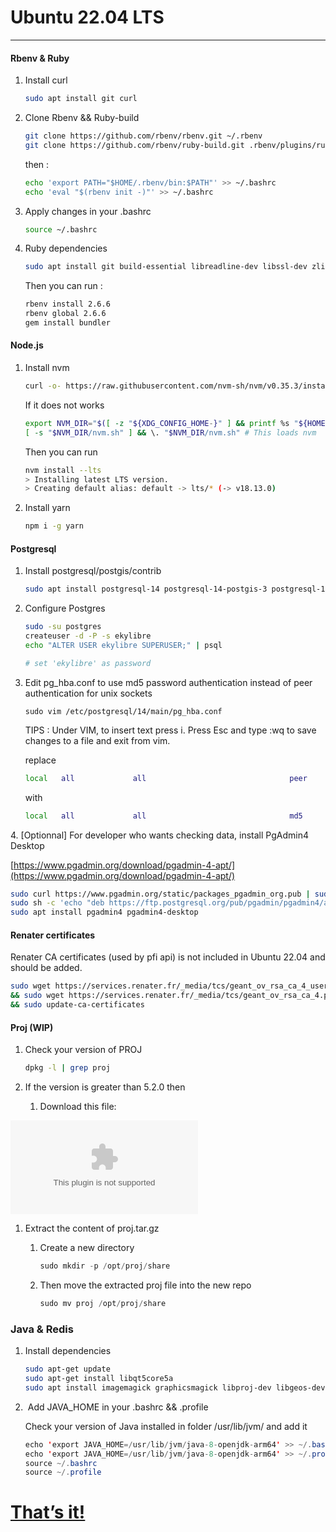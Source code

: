 # Ubuntu 22.04 LTS

* * *

#### Rbenv & Ruby

1.  Install curl

    ```bash
    sudo apt install git curl
    ```

2.  Clone Rbenv && Ruby-build

    ```bash
    git clone https://github.com/rbenv/rbenv.git ~/.rbenv
    git clone https://github.com/rbenv/ruby-build.git .rbenv/plugins/ruby-build
    ```


    then :

    ```bash
    echo 'export PATH="$HOME/.rbenv/bin:$PATH"' >> ~/.bashrc
    echo 'eval "$(rbenv init -)"' >> ~/.bashrc
    ```

3.  Apply changes in your .bashrc

    ```bash
    source ~/.bashrc
    ```

4.  Ruby dependencies

    ```bash
    sudo apt install git build-essential libreadline-dev libssl-dev zlib1g-dev redis-server
    ```


    Then you can run :

    ```bash
    rbenv install 2.6.6
    rbenv global 2.6.6
    gem install bundler

    ```


#### Node.js

1.  Install nvm

    ```bash
    curl -o- https://raw.githubusercontent.com/nvm-sh/nvm/v0.35.3/install.sh | bash
    ```


    If it does not works

    ```bash
    export NVM_DIR="$([ -z "${XDG_CONFIG_HOME-}" ] && printf %s "${HOME}/.nvm" || printf %s "${XDG_CONFIG_HOME}/nvm")"
    [ -s "$NVM_DIR/nvm.sh" ] && \. "$NVM_DIR/nvm.sh" # This loads nvm

    ```

    Then you can run

    ```bash
    nvm install --lts
    > Installing latest LTS version.
    > Creating default alias: default -> lts/* (-> v18.13.0)
    ```

2.  Install yarn

    ```bash
    npm i -g yarn
    ```


#### Postgresql

1.  Install postgresql/postgis/contrib

    ```bash
    sudo apt install postgresql-14 postgresql-14-postgis-3 postgresql-14-postgis-3-scripts
    ```

2.  Configure Postgres

    ```bash
    sudo -su postgres
    createuser -d -P -s ekylibre
    echo "ALTER USER ekylibre SUPERUSER;" | psql

    # set 'ekylibre' as password

    ```

3.  Edit pg\_hba.conf to use md5 password authentication instead of peer authentication for unix sockets

    `sudo vim /etc/postgresql/14/main/pg_hba.conf`

    TIPS : Under VIM, to insert text press i.
    Press Esc and type :wq to save changes to a file and exit from vim.

    replace

    ```bash
    local   all             all                                peer
    ```

    with

    ```bash
    local   all             all                                md5
    ```


4\. \[Optionnal\] For developer who wants checking data, install PgAdmin4 Desktop

[https://www.pgadmin.org/download/pgadmin-4-apt/](https://www.pgadmin.org/download/pgadmin-4-apt/)

```bash
sudo curl https://www.pgadmin.org/static/packages_pgadmin_org.pub | sudo apt-key add
sudo sh -c 'echo "deb https://ftp.postgresql.org/pub/pgadmin/pgadmin4/apt/$(lsb_release -cs) pgadmin4 main" > /etc/apt/sources.list.d/pgadmin4.list && apt update'
sudo apt install pgadmin4 pgadmin4-desktop
```

#### Renater certificates

Renater CA certificates (used by pfi api) is not included in Ubuntu 22.04 and should be added.

```bash
sudo wget https://services.renater.fr/_media/tcs/geant_ov_rsa_ca_4_usertrust_rsa_certification_authority.pem -O /usr/local/share/ca-certificates/geant_ov_rsa_ca_4_usertrust_rsa_certification_authority.crt \
&& sudo wget https://services.renater.fr/_media/tcs/geant_ov_rsa_ca_4.pem -O /usr/local/share/ca-certificates/geant_ov_rsa_ca_4.crt \
&& sudo update-ca-certificates
```

#### Proj (WIP)

1.  Check your version of PROJ

    ```bash
    dpkg -l | grep proj
    ```

2.  If the version is greater than 5.2.0 then

    1.  Download this file:


[![](https://ekylibre.atlassian.net/wiki/download/thumbnails/11829377/proj.tar.gz?version=2&modificationDate=1648452693448&cacheVersion=1&api=v2&viewType=fileMacro)](/wiki/download/attachments/11829377/proj.tar.gz?version=2&modificationDate=1648452693448&cacheVersion=1&api=v2)

1.  Extract the content of proj.tar.gz

    1.  Create a new directory

        ```java
        sudo mkdir -p /opt/proj/share
        ```

    2.  Then move the extracted proj file into the new repo

        ```java
        sudo mv proj /opt/proj/share
        ```


### Java & Redis

1.  Install dependencies

    ```bash
    sudo apt-get update
    sudo apt-get install libqt5core5a
    sudo apt install imagemagick graphicsmagick libproj-dev libgeos-dev libffi-dev libgeos++-dev openjdk-8-jdk libicu-dev libpq-dev tesseract-ocr pdftk
    ```

2.   Add JAVA\_HOME in your .bashrc && .profile

    Check your version of Java installed in folder /usr/lib/jvm/ and add it

    ```java
    echo 'export JAVA_HOME=/usr/lib/jvm/java-8-openjdk-arm64' >> ~/.bashrc
    echo 'export JAVA_HOME=/usr/lib/jvm/java-8-openjdk-arm64' >> ~/.profile
    source ~/.bashrc
    source ~/.profile
    ```


# **<u>That’s it!</u>**
